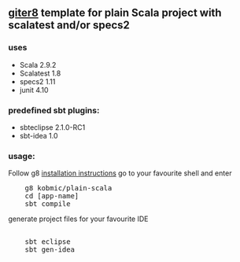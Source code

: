## [giter8](http://github.com/n8han/giter8) template for plain Scala project with scalatest and/or specs2

### uses
* Scala 2.9.2
* Scalatest 1.8
* specs2 1.11
* junit 4.10

### predefined sbt plugins:
* sbteclipse 2.1.0-RC1
* sbt-idea 1.0


### usage:
Follow g8 [installation instructions](http://github.com/n8han/giter8#readme)
go to your favourite shell and enter
<pre>
    g8 kobmic/plain-scala
    cd [app-name]
    sbt compile
</pre>

   
generate project files for your favourite IDE
<pre> 
    sbt eclipse
    sbt gen-idea    
</pre>
